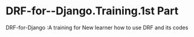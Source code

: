 # DRF-for--Django.Training.1st Part 
DRF-for-Django :A training for New learner how to use DRF and its codes
